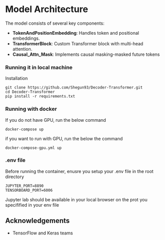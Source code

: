 # Model Architecture

The model consists of several key components:

- **TokenAndPositionEmbedding**: Handles token and positional embeddings.
- **TransformerBlock**: Custom Transformer block with multi-head attention.
- **Causal_Attn_Mask**: Implements causal masking-masked future tokens

### Running it in local machine
Installation

```
git clone https://github.com/Shegun93/Decoder-Transformer.git
cd Decoder-Transformer
pip install -r requirements.txt

```
### Running with docker
If you do not have GPU, run the below command
```
docker-compose up
```

if you want to run with GPU, run the below the command
```
docker-compose-gpu.yml up
```
### .env file
Before running the container, enusre you setup your .env file in the root directory

```
JUPYTER_PORT=8890
TENSORBOARD_PORT=6006
```
Jupyter lab should be available in your local browser on the prot you specifified in your env file

## Acknowledgements

- TensorFlow and Keras teams

